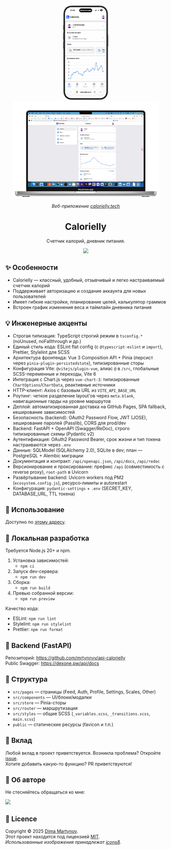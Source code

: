 
 <p align="center">

  <img height="300"  src="./mockups/iphone.png"/>

  <img height="300"  src="./mockups/mac.png"/>

</p>

<p align="center">
  <i>Веб-приложение <a href="https://calorielly.tech">calorielly.tech</a> </i>
</p>
<h1 align="center">Calorielly</h1>
<p align="center">Счетчик калорий, дневник питания.</p>

<p align="center">
  <a href="https://github.com/Dexone/Calorielly/blob/main/LICENSE">
    <img src="https://img.shields.io/github/license/Dexone/Calorielly?style=flat" />
  </a>
</p>

## ✨ Особенности

- Calorielly — классный, удобный, отзывчивый и легко настраиваемый счетчик калорий
- Поддерживает авторизацию и создание аккаунта для новых пользователей
- Имеет гибкие настройки, планирование целей, калькулятор граммов
- Встроен график изменения веса и таймлайн дневника питания

## 💡 Инженерные акценты

- Строгая типизация: TypeScript строгий режим в `tsconfig.*` (noUnused, noFallthrough и др.)
- Единый стиль кода: ESLint flat config (с `@typescript-eslint` и `import`), Prettier, Stylelint для SCSS
- Архитектура фронтенда: Vue 3 Composition API + Pinia (персист через `pinia-plugin-persistedstate`), типизированные сторы
- Конфигурация Vite: `@vitejs/plugin-vue`, алиас `@` в `/src`, глобальные SCSS-переменные и переходы, Vite 6
- Интеграция с Chart.js через `vue-chart-3`: типизированные `ChartOptions`/`ChartData`, реактивные источники
- HTTP-клиент: Axios с базовым URL из `VITE_API_BASE_URL`
- Роутинг: четкое разделение layout’ов через `meta.blank`, навигационные гарды на уровне маршрутов
- Деплой: автоматизированная доставка на GitHub Pages, SPA fallback, кеширование зависимостей
- Безопасность (backend): OAuth2 Password Flow, JWT (JOSE), хеширование паролей (Passlib), CORS для prod/dev
 - Backend: FastAPI + OpenAPI (Swagger/ReDoc), строго типизированные схемы (Pydantic v2)
 - Аутентификация: OAuth2 Password Bearer, срок жизни и тип токена настраиваются через `.env`
 - Данные: SQLModel (SQLAlchemy 2.0), SQLite в dev; план — PostgreSQL + Alembic миграции
 - Документация и контракт: `/api/openapi.json`, `/api/docs`, `/api/redoc`
 - Версионирование и проксирование: префикс `/api` (совместимость с reverse proxy), `root-path` в Uvicorn
 - Развёртывание backend: Uvicorn workers под PM2 (`ecosystem.config.js`), ресурсо‑лимиты и autorestart
 - Конфигурация: `pydantic-settings` + `.env` (SECRET_KEY, DATABASE_URL, TTL токена)

## 🚀 Использование

Доступно по [этому адресу](https://calorielly.tech).

## 🧰 Локальная разработка

Требуется Node.js 20+ и npm.

1. Установка зависимостей:
   - `npm ci`
2. Запуск dev-сервера:
   - `npm run dev`
3. Сборка:
   - `npm run build`
4. Превью собранной версии:
   - `npm run preview`

Качество кода:

- ESLint: `npm run lint`
- Stylelint: `npm run stylelint`
- Prettier: `npm run format`

## 🧩 Backend (FastAPI)

Репозиторий: https://github.com/mrtynnvv/api-calorielly  
Public Swagger: https://dexone.pw/api/docs



## 🧱 Структура

- `src/pages` — страницы (Feed, Auth, Profile, Settings, Scales, Other)
- `src/components` — UI/блоки/модалки
- `src/store` — Pinia-сторы
- `src/router` — маршрутизация
- `src/styles` — общие SCSS (`_variables.scss`, `_transitions.scss`, `main.scss`)
- `public` — статические ресурсы (favicon и т.п.)


## 🤝 Вклад

Любой вклад в проект приветствуется.
Возникла проблема? Откройте [issue](https://github.com/Dexone/Calorielly/issues/new/choose).  
Хотите добавить какую-то функцию? PR приветствуются!

## 👤 Об авторе

Не стесняйтесь обращаться ко мне:

<a href="https://t.me/mrtynnvv"><img src="https://img.shields.io/badge/Telegram-2CA5E0?logo=telegram&logoColor=white" /></a>



## 📝 Licence

Copyright © 2025 [Dima Martynov](https://github.com/dexone).<br />
Этот проект находится под лицензией [MIT](https://github.com/Dexone/Calorielly/blob/main/LICENSE).<br />
_Использованные изображения принадлежат [icons8](https://icons8.ru/)._
